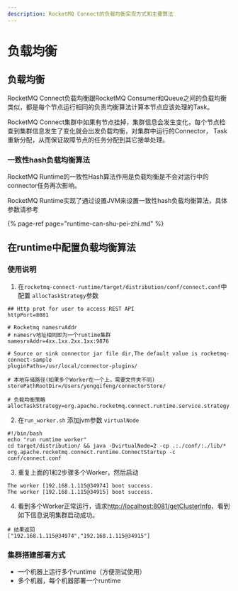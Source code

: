 ```yaml
---
description: RocketMQ Connect的负载均衡实现方式和主要算法
---
```


# 负载均衡

## 负载均衡

RocketMQ Connect负载均衡跟RocketMQ Consumer和Queue之间的负载均衡类似，都是每个节点运行相同的负责均衡算法计算本节点应该处理的Task。

RocketMQ Connect集群中如果有节点挂掉，集群信息会发生变化，每个节点检查到集群信息发生了变化就会出发负载均衡，对集群中运行的Connector， Task重新分配，从而保证故障节点的任务分配到其它接单处理。

### 一致性hash负载均衡算法

RocketMQ Runtime的一致性Hash算法作用是负载均衡是不会对运行中的connector任务再次影响。

RocketMQ Runtime实现了通过设置JVM来设置一致性hash负载均衡算法，具体参数请参考

{% page-ref page="runtime-can-shu-pei-zhi.md" %}

## 在runtime中配置负载均衡算法

### 使用说明

1.  在`rocketmq-connect-runtime/target/distribution/conf/connect.conf`中配置 `allocTaskStrategy`参数

```text
## Http prot for user to access REST API
httpPort=8081

# Rocketmq namesrvAddr
# namesrv地址相同即为一个runtime集群
namesrvAddr=4xx.1xx.2xx.1xx:9876

# Source or sink connector jar file dir,The default value is rocketmq-connect-sample
pluginPaths=/usr/local/connector-plugins/

# 本地存储路径(如果多个Worker在一个上，需要文件夹不同)
storePathRootDir=/Users/yongqifeng/connectorStore/

# 负载均衡策略
allocTaskStrategy=org.apache.rocketmq.connect.runtime.service.strategy.AllocateConnAndTaskStrategyByConsistentHash

```

2.  在`run_worker.sh` 添加jvm参数 `virtualNode`

```text
#!/bin/bash
echo "run rumtime worker"
cd target/distribution/ && java -DvirtualNode=2 -cp .:./conf/:./lib/* org.apache.rocketmq.connect.runtime.ConnectStartup -c conf/connect.conf
```

3. 重复上面的1和2步骤多个Worker，然后启动

```text
The worker [192.168.1.115@34974] boot success.
The worker [192.168.1.115@34915] boot success.
```

4. 看到多个Worker正常运行，请求[http://localhost:8081/getClusterInfo](http://localhost:8081/getClusterInfo)，看到如下信息说明集群启动成功。

```text
# 结果返回
["192.168.1.115@34974","192.168.1.115@34915"]
```

### 集群搭建部署方式

* 一个机器上运行多个runtime（方便测试使用）
* 多个机器，每个机器部署一个runtime

